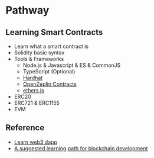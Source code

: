 # Pathway

## Learning Smart Contracts

- Learn what a smart contract is
- Solidity basic syntax
- Tools & Frameworks
  - Node.js & Javascript & ES & CommonJS
  - TypeScript (Optional)
  - [Hardhat](https://github.com/NomicFoundation/hardhat)
  - [OpenZeplin Contracts](https://docs.openzeppelin.com/contracts/4.x/)
  - [ethers.js](https://github.com/ethers-io/ethers.js)
- ERC20
- ERC721 & ERC1155
- EVM

## Reference

- [Learn web3 dapp](https://github.com/figment-networks/learn-web3-dapp)
- [A suggested learning path for blockchain development](https://github.com/protofire/blockchain-learning-path)
